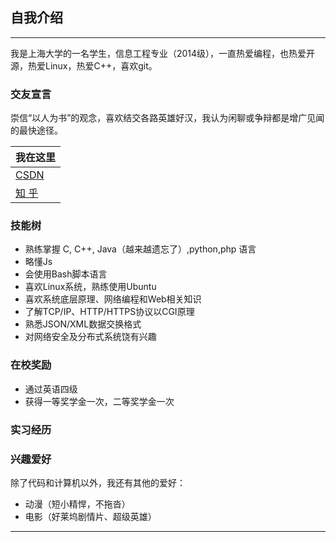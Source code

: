 
## 自我介绍
----

我是上海大学的一名学生，信息工程专业（2014级），一直热爱编程，也热爱开源，热爱Linux，热爱C++，喜欢git。  

### 交友宣言
崇信“以人为书”的观念，喜欢结交各路英雄好汉，我认为闲聊或争辩都是增广见闻的最快途径。  

|我在这里|
|---|
|[CSDN][csdn]
|[知 乎][zhihu]

### 技能树

- 熟练掌握 C, C++, Java（越来越遗忘了）,python,php 语言
- 略懂Js
- 会使用Bash脚本语言
- 喜欢Linux系统，熟练使用Ubuntu
- 喜欢系统底层原理、网络编程和Web相关知识
- 了解TCP/IP、HTTP/HTTPS协议以CGI原理
- 熟悉JSON/XML数据交换格式
- 对网络安全及分布式系统饶有兴趣

### 在校奖励

- 通过英语四级
- 获得一等奖学金一次，二等奖学金一次

### 实习经历  


### 兴趣爱好
除了代码和计算机以外，我还有其他的爱好：
* 动漫（短小精悍，不拖沓）
* 电影（好莱坞剧情片、超级英雄）

*******************
[csdn]:http://blog.csdn.net
[zhihu]:https://www.zhihu.com/people


